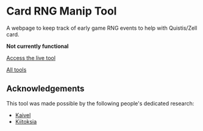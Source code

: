 # Card RNG Manip Tool
A webpage to keep track of early game RNG events to help with Quistis/Zell card.

**Not currently functional**

[Access the live tool](https://galbadia.garden/card-manip)

[All tools](https://galbadia.garden)

## Acknowledgements
This tool was made possible by the following people's dedicated research:
- [Kaivel](https://www.twitch.tv/kaivel)
- [Kiitoksia](https://twitch.tv/Kiitoksia)
